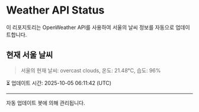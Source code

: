 
# Weather API Status

이 리포지토리는 OpenWeather API를 사용하여 서울의 날씨 정보를 자동으로 업데이트합니다.

## 현재 서울 날씨
> 서울의 현재 날씨: overcast clouds, 온도: 21.48°C, 습도: 96%

⏳ 업데이트 시간: 2025-10-05 06:11:42 (UTC)

---
자동 업데이트 봇에 의해 관리됩니다.
